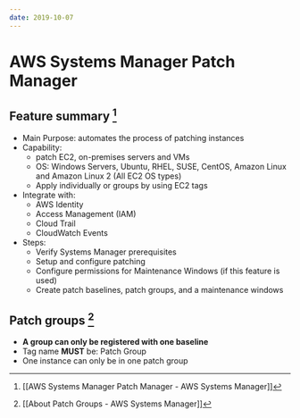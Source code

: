 ```yaml
---
date: 2019-10-07
---
```

# AWS Systems Manager Patch Manager


## Feature summary [^B1311C9F797A]
* Main Purpose: automates the process of patching instances
* Capability:
	* patch EC2, on-premises servers and VMs
	* OS: Windows Servers, Ubuntu, RHEL, SUSE, CentOS, Amazon Linux and Amazon Linux 2 (All EC2 OS types)
	* Apply individually or groups by using EC2 tags
* Integrate with:
	* AWS Identity
	* Access Management (IAM)
	* Cloud Trail
	* CloudWatch Events
* Steps:
	* Verify Systems Manager prerequisites
	* Setup and configure patching
	* Configure permissions for Maintenance Windows (if this feature is used)
	* Create patch baselines, patch groups, and a maintenance windows

## Patch groups [^361A1419BF2B]
* **A group can only be registered with one baseline**
* Tag name **MUST** be: Patch Group
* One instance can only be in one patch group


[^361A1419BF2B]: [[About Patch Groups - AWS Systems Manager]]

[^B1311C9F797A]: [[AWS Systems Manager Patch Manager - AWS Systems Manager]]
